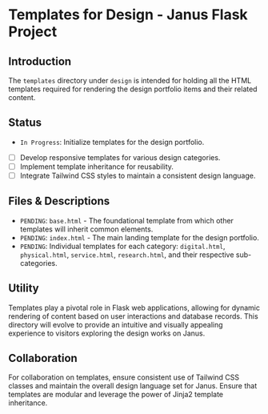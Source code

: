 # Templates for Design - Janus Flask Project

## Introduction
The `templates` directory under `design` is intended for holding all the HTML templates required for rendering the design portfolio items and their related content.

## Status
- `In Progress`: Initialize templates for the design portfolio.
- [ ] Develop responsive templates for various design categories.
- [ ] Implement template inheritance for reusability.
- [ ] Integrate Tailwind CSS styles to maintain a consistent design language.

## Files & Descriptions
- `PENDING`: `base.html` - The foundational template from which other templates will inherit common elements.
- `PENDING`: `index.html` - The main landing template for the design portfolio.
- `PENDING`: Individual templates for each category: `digital.html`, `physical.html`, `service.html`, `research.html`, and their respective sub-categories.

## Utility
Templates play a pivotal role in Flask web applications, allowing for dynamic rendering of content based on user interactions and database records. This directory will evolve to provide an intuitive and visually appealing experience to visitors exploring the design works on Janus.

## Collaboration
For collaboration on templates, ensure consistent use of Tailwind CSS classes and maintain the overall design language set for Janus. Ensure that templates are modular and leverage the power of Jinja2 template inheritance.

